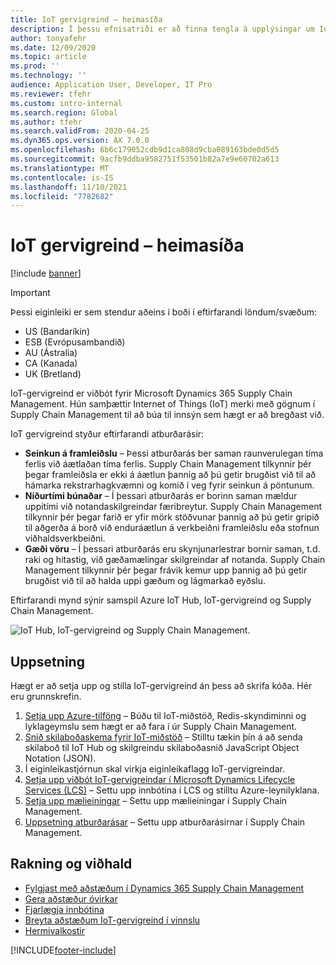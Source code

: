 ```yaml
---
title: IoT gervigreind – heimasíða
description: Í þessu efnisatriði er að finna tengla á upplýsingar um IoT-gervigreind.
author: tonyafehr
ms.date: 12/09/2020
ms.topic: article
ms.prod: ''
ms.technology: ''
audience: Application User, Developer, IT Pro
ms.reviewer: tfehr
ms.custom: intro-internal
ms.search.region: Global
ms.author: tfehr
ms.search.validFrom: 2020-04-25
ms.dyn365.ops.version: AX 7.0.0
ms.openlocfilehash: 6b6c179052cdb9d1ca808d9cba089163bde0d5d5
ms.sourcegitcommit: 9acfb9ddba9582751f53501b82a7e9e60702a613
ms.translationtype: MT
ms.contentlocale: is-IS
ms.lasthandoff: 11/10/2021
ms.locfileid: "7782682"
---
```

# <a name="iot-intelligence-home-page"></a>IoT gervigreind – heimasíða

[!include [banner](../../includes/banner.md)]

> [!IMPORTANT]
> Þessi eiginleiki er sem stendur aðeins í boði í eftirfarandi löndum/svæðum:
>
> - US (Bandaríkin)
> - ESB (Evrópusambandið)
> - AU (Ástralía)
> - CA (Kanada)
> - UK (Bretland)

IoT-gervigreind er viðbót fyrir Microsoft Dynamics 365 Supply Chain Management. Hún samþættir Internet of Things (IoT) merki með gögnum í Supply Chain Management til að búa til innsýn sem hægt er að bregðast við.

IoT gervigreind styður eftirfarandi atburðarásir:

+ **Seinkun á framleiðslu** – Þessi atburðarás ber saman raunverulegan tíma ferlis við áætlaðan tíma ferlis. Supply Chain Management tilkynnir þér þegar framleiðsla er ekki á áætlun þannig að þú getir brugðist við til að hámarka rekstrarhagkvæmni og komið í veg fyrir seinkun á pöntunum.
+ **Niðurtími búnaðar** – Í þessari atburðarás er borinn saman mældur uppitími við notandaskilgreindar færibreytur. Supply Chain Management tilkynnir þér þegar farið er yfir mörk stöðvunar þannig að þú getir gripið til aðgerða á borð við enduráætlun á verkbeiðni framleiðslu eða stofnun viðhaldsverkbeiðni.
+ **Gæði vöru** – Í þessari atburðarás eru skynjunarlestrar bornir saman, t.d. raki og hitastig, við gæðamælingar skilgreindar af notanda. Supply Chain Management tilkynnir þér þegar frávik kemur upp þannig að þú getir brugðist við til að halda uppi gæðum og lágmarkað eyðslu.

Eftirfarandi mynd sýnir samspil Azure IoT Hub, IoT-gervigreind og Supply Chain Management.

![IoT Hub, IoT-gervigreind og Supply Chain Management.](media/iot_intelligence.png)

## <a name="setup"></a>Uppsetning

Hægt er að setja upp og stilla IoT-gervigreind án þess að skrifa kóða. Hér eru grunnskrefin.

1. [Setja upp Azure-tilföng](iot-azure-setup.md) – Búðu til IoT-miðstöð, Redis-skyndiminni og lyklageymslu sem hægt er að fara í úr Supply Chain Management.
2. [Snið skilaboðaskema fyrir IoT-miðstöð](iot-schema-format.md) – Stilltu tækin þín á að senda skilaboð til IoT Hub og skilgreindu skilaboðasnið JavaScript Object Notation (JSON).
3. Í eiginleikastjórnun skal virkja eiginleikaflagg IoT-gervigreindar. 
4. [Setja upp viðbót IoT-gervigreindar í Microsoft Dynamics Lifecycle Services (LCS)](iot-lcs-setup.md) – Settu upp innbótina í LCS og stilltu Azure-leynilyklana.
5. [Setja upp mælieiningar](iot-metrics-setup.md) – Settu upp mælieiningar í Supply Chain Management.
6. [Uppsetning atburðarásar](iot-scenario-setup.md) – Settu upp atburðarásirnar í Supply Chain Management.

## <a name="tracking-and-maintenance"></a>Rakning og viðhald

+ [Fylgjast með aðstæðum í Dynamics 365 Supply Chain Management](iot-management.md#monitor-scenarios)
+ [Gera aðstæður óvirkar](iot-scenario-setup.md#disable-a-scenario)
+ [Fjarlægja innbótina](iot-lcs-setup.md#uninstall-addin)
+ [Breyta aðstæðum IoT-gervigreind í vinnslu](iot-management.md#modify-a-running-iot-intelligence-scenario)
+ [Hermivalkostir](iot-management.md#simulation-options)


[!INCLUDE[footer-include](../../includes/footer-banner.md)]